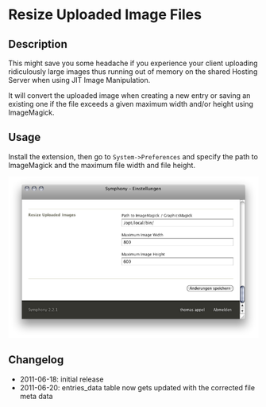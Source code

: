 # Resize Uploaded Image Files

## Description

This might save you some headache if you experience your client uploading ridiculously large images 
thus running out of memory on the shared Hosting Server when using JIT Image Manipulation.

It will convert the uploaded image when creating a new entry or saving an existing one if 
the file exceeds a given maximum width and/or height using ImageMagick. 


## Usage

Install the extension, then go to `System->Preferences` and specify the path to ImageMagick and the maximum file width and file height.

![](https://github.com/iwyg/resizeupload/raw/master/docs/resizeupload_settings.png)

## Changelog
- 2011-06-18: initial release
- 2011-06-20: entries_data  table now gets updated with the corrected file meta data
